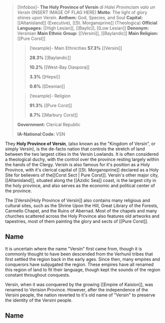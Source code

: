 >[!infobox]- **The Holy Province of Versín**
>*di Halei Provinciam valo un Versín*
>(INSERT IMAGE OF FLAG HERE)
>**Motto**: The light of glory shines upon Versín.
>**Anthem:** God, Species, and Soul
>**Capital:** [[Altanísland]] (Executive), [[St. Morgansprine]] (Theologica)
>**Official Languages:** [[High Lesian]], [[Baylic]], [[Low Lesian]]
>**Denonym:** Versinian
>**Main Ethnic Group:** [[Versini]], [[Baylandic]]
>**Main Religion:** [[Pure Corst]]
>
> > [!example]- Main Ethnicities
> > **57.3%** [[Versini]]
> > 
> > **28.3%** [[Baylandic]]
> > 
> > **10.2%** [[West-Bay Diaspora]]
> > 
> > **3.3%** [[Hepsi]]
> > 
> > **0.6%** [[Desnian]]
>
> > [!example]- Religion
> > 
> > **91.3%** [[Pure Corst]]
> > 
> > **8.7%** [[Marbury Corst]]
> > 
>
> **Government:** Clerical Republic
> 
> **IA-National Code:** VSN

They **Holy Province of Versín**, (also known as the "Kingdom of Versín", or simply Versín), is the de-facto nation that controls the stretch of land between the two largest cities in the Versín Lowlands. It is often considered a theological duchy, with the control over the province resting largely within the hands of the Clergy. Versín is also famous for it's position as a Holy Province, with it's clerical capital of [[St. Morgansprine]] declared as a Holy Site for believers of the[[Corst Sect | Pure Corst]]. Versín's other major city, [[Altanísland]], situated along the [[Azidic Sea]] coast, is the largest city in the holy province, and also serves as the economic and political center of the province.

The [[Versín|Holy Province of Versín]] also contains many religious and cultural sites, such as the Shrine Upon the Hill, Great Library of the Forests, Carmello Chapel, and the Ruins of Abernad. Most of the chapels and many churches scattered across the Holy Province also features old artworks and tapestries, most of them painting the glory and sects of [[Pure Corst]].

## Name
It is uncertain where the name "Versín" first came from, though it is commonly thought to have been descended from the Verhunii tribes that first settled the region back in the early ages. Since then, many empires and conquerors have subjugated the region. These empires have all renamed this region of land to fit their language, though kept the sounds of the region constant throughout conquests.

Versín, when it was conquered by the growing [[Empire of Kaision]], was renamed to Verision Province. However, after the independence of the Versini people, the nation reverted to it's old name of "Versín" to preserve the identity of the Versini people.

## Name